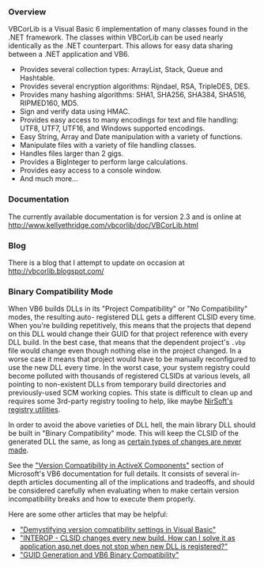 ### Overview

VBCorLib is a Visual Basic 6 implementation of many classes found in the .NET framework. The classes within VBCorLib can be used nearly identically as the .NET counterpart. This allows for easy data sharing between a .NET application and VB6.

* Provides several collection types: ArrayList, Stack, Queue and Hashtable.
* Provides several encryption algorithms: Rijndael, RSA, TripleDES, DES.
* Provides many hashing algorithms: SHA1, SHA256, SHA384, SHA516, RIPMED160, MD5.
* Sign and verify data using HMAC.
* Provides easy access to many encodings for text and file handling: UTF8, UTF7, UTF16, and Windows supported encodings.
* Easy String, Array and Date manipulation with a variety of functions.
* Manipulate files with a variety of file handling classes.
* Handles files larger than 2 gigs.
* Provides a BigInteger to perform large calculations.
* Provides easy access to a console window.
* And much more...

### Documentation

The currently available documentation is for version 2.3 and is online at http://www.kellyethridge.com/vbcorlib/doc/VBCorLib.html

### Blog

There is a blog that I attempt to update on occasion at http://vbcorlib.blogspot.com/

### Binary Compatibility Mode

When VB6 builds DLLs in its "Project Compatibility" or "No Compatibility" modes, the resulting auto-
registered DLL gets a different CLSID every time. When you're building repetitively, this means that
the projects that depend on this DLL would change their GUID for that project reference with every
DLL build. In the best case, that means that the dependent project's `.vbp` file would change even
though nothing else in the project changed. In a worse case it means that project would have to be
manually reconfigured to use the new DLL every time. In the worst case, your system registry could
become polluted with thousands of registered CLSIDs at various levels, all pointing to non-existent
DLLs from temporary build directories and previously-used SCM working copies. This state is
difficult to clean up and requires some 3rd-party registry tooling to help, like maybe
[NirSoft's registry utilities](https://www.nirsoft.net/windows_registry_tools.html).

In order to avoid the above varieties of DLL hell, the main library DLL should be built in "Binary
Compatibility" mode. This will keep the CLSID of the generated DLL the same, as long as [certain
types of changes are never made](
https://docs.microsoft.com/en-us/previous-versions/visualstudio/visual-basic-6/aa242136%28v%3dvs.60%29#version-incompatible-interfaces).

See the ["Version Compatibility in ActiveX Components"](
https://docs.microsoft.com/en-us/previous-versions/visualstudio/visual-basic-6/aa733715%28v%3dvs.60%29)
section of Microsoft's VB6 documentation for full details. It consists of several in-depth articles
documenting all of the implications and tradeoffs, and should be considered carefully when
evaluating when to make certain version incompatibility breaks and how to execute them properly.

Here are some other articles that may be helpful:

* ["Demystifying version compatibility settings in Visual Basic"](
  https://www.techrepublic.com/article/demystifying-version-compatibility-settings-in-visual-basic/)
* ["INTEROP - CLSID changes every new build. How can I solve it as application asp.net does not stop
  when new DLL is registered?"](https://forums.asp.net/post/3786765.aspx)
* ["GUID Generation and VB6 Binary Compatibility"](
  https://blogs.msdn.microsoft.com/adam_nathan/2003/10/19/guid-generation-and-vb6-binary-compatibility/)
